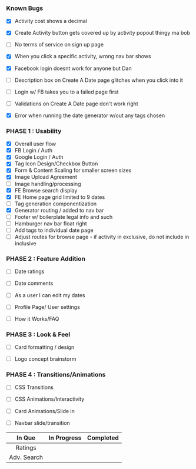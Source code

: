 ### Known Bugs
- [X] Activity cost shows a decimal
- [X] Create Activity button gets covered up by activity popout thingy ma bob
- [ ] No terms of service on sign up page
- [X] When you click a specific activity, wrong nav bar shows
- [X] Facebook login doesnt work for anyone but Dan
- [ ] Description box on Create A Date page glitches when you click into it
- [ ] Login w/ FB takes you to a failed page first
- [ ] Validations on Create A Date page don't work right
- [X] Error when running the date generator w/out any tags chosen


### PHASE 1 : Usability
- [X] Overall user flow
- [X] FB Login / Auth
- [X] Google Login / Auth
- [X] Tag Icon Design/Checkbox Button
- [X] Form & Content Scaling for smaller screen sizes
- [X] Image Upload Agreement
- [ ] Image handling/processing
- [X] FE Browse search display
- [X] FE Home page grid limited to 9 dates
- [ ] Tag generation componentization
- [X] Generator routing / added to nav bar
- [ ] Footer w/ boilerplate legal info and such
- [ ] Hamburger nav bar float right
- [ ] Add tags to individual date page
- [ ] Adjust routes for browse page - if activity in exclusive, do not include in inclusive

### PHASE 2 : Feature Addition
- [ ] Date ratings
- [ ] Date comments
- [ ] As a user I can edit my dates
- [ ] Profile Page/ User settings
- [ ] How it Works/FAQ


### PHASE 3 : Look & Feel
- [ ] Card formatting / design
- [ ] Logo concept brainstorm


### PHASE 4 : Transitions/Animations
- [ ] CSS Transitions
- [ ] CSS Animations/Interactivity
- [ ] Card Animations/Slide in
- [ ] Navbar slide/transition




|    In Que     |  In Progress  |  Completed  |
| :-----------: | :-----------: | :---------: |
|    Ratings    |               |   
|  Adv. Search  |               |
